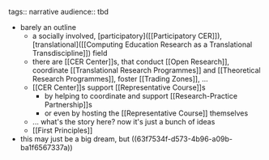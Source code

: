 tags:: narrative
audience:: tbd

- barely an outline
	- a socially involved, [participatory]([[Participatory CER]]), [translational]([[Computing Education Research as a Translational Transdiscipline]]) field
	- there are [[CER Center]]s, that conduct [[Open Research]], coordinate [[Translational Research Programmes]] and [[Theoretical Research Programmes]], foster [[Trading Zones]], ...
	- [[CER Center]]s support [[Representative Course]]s
		- by helping to coordinate and support [[Research-Practice Partnership]]s
		- or even by hosting the [[Representative Course]] themselves
	- ... what's the story here?  now it's just a bunch of ideas
	- [[First Principles]]
- this may just be a big dream, but ((63f7534f-d573-4b96-a09b-ba1f6567337a))